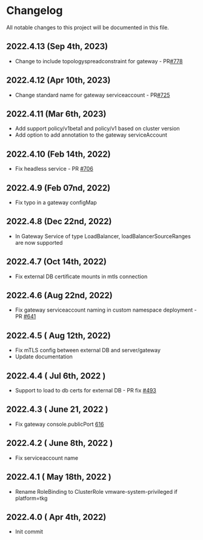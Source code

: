 # Changelog
All notable changes to this project will be documented in this file.

## 2022.4.13 (Sep 4th, 2023)
* Change to include topologyspreadconstraint for gateway - PR[#778](https://github.com/aquasecurity/aqua-helm/pull/778)

## 2022.4.12 (Apr 10th, 2023)
* Change standard name for gateway serviceaccount - PR[#725](https://github.com/aquasecurity/aqua-helm/pull/725)

## 2022.4.11 (Mar 6th, 2023)
* Add support policy/v1beta1 and policy/v1 based on cluster version
* Add option to add annotation to the gateway serviceAccount

## 2022.4.10 (Feb 14th, 2022)
* Fix headless service - PR [#706](https://github.com/aquasecurity/aqua-helm/pull/706)

## 2022.4.9 (Feb 07nd, 2022)
* Fix typo in a gateway configMap

## 2022.4.8 (Dec 22nd, 2022)
* In Gateway Service of type LoadBalancer, loadBalancerSourceRanges are now supported

## 2022.4.7 (Oct 14th, 2022)
* Fix external DB certificate mounts in mtls connection

## 2022.4.6 (Aug 22nd, 2022)
* Fix gateway serviceaccount naming in custom namespace deployment - PR [#641](https://github.com/aquasecurity/aqua-helm/pull/641)

## 2022.4.5 ( Aug 12th, 2022)
* Fix mTLS config between external DB and server/gateway
* Update documentation

## 2022.4.4 ( Jul 6th, 2022 )
* Support to load to db certs for external DB - PR fix [#493](https://github.com/aquasecurity/aqua-helm/issues/493)

## 2022.4.3 ( June 21, 2022 )
* Fix gateway console.publicPort [616](https://github.com/aquasecurity/aqua-helm/issues/616)

## 2022.4.2 ( June 8th, 2022 )
* Fix serviceaccount name

## 2022.4.1 ( May 18th, 2022 )
* Rename RoleBinding to ClusterRole vmware-system-privileged if platform=tkg

## 2022.4.0 ( Apr 4th, 2022)
* Init commit
